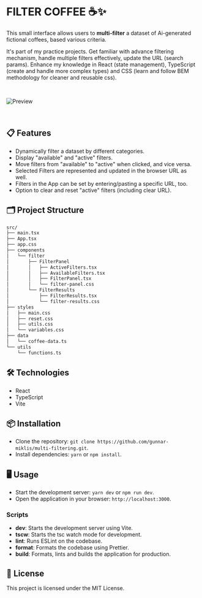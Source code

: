# FILTER COFFEE ☕✨

This small interface allows users to **multi-filter** a dataset of Ai-generated fictional coffees, based various criteria.

It's part of my practice projects. Get familiar with advance filtering mechanism, handle multiple filters effectively, update the URL (search params). Enhance my knowledge in React (state management), TypeScript (create and handle more complex types) and CSS (learn and follow BEM methodology for cleaner and reusable css).

&nbsp;

![Preview](https://res.cloudinary.com/dyrcsywk9/image/upload/v1726687050/multi-filtering-tablet.webp)

&nbsp;

## 📋 Features

- Dynamically filter a dataset by different categories.
- Display "available" and "active" filters.
- Move filters from "available" to "active" when clicked, and vice versa.
- Selected Filters are represented and updated in the browser URL as well.
- Filters in the App can be set by entering/pasting a specific URL, too.
- Option to clear and reset "active" filters (including clear URL).

## 🗂️ Project Structure

```bash
src/
├── main.tsx
├── App.tsx
├── app.css
├── components
│   └── filter
│       ├── FilterPanel
│       │   ├── ActiveFilters.tsx
│       │   ├── AvailableFilters.tsx
│       │   ├── FilterPanel.tsx
│       │   └── filter-panel.css
│       └── FilterResults
│           ├── FilterResults.tsx
│           └── filter-results.css
├── styles
│   ├── main.css
│   ├── reset.css
│   ├── utils.css
│   └── variables.css
├── data
│   └── coffee-data.ts
└── utils
    └── functions.ts
```

## 🛠️ Technologies

- React
- TypeScript
- Vite

## 📦 Installation

- Clone the repository: `git clone https://github.com/gunnar-miklis/multi-filtering.git`.
- Install dependencies: `yarn` or `npm install`.

## 🖥️ Usage

- Start the development server: `yarn dev` or `npm run dev`.
- Open the application in your browser: `http://localhost:3000`.

### Scripts

- **dev**: Starts the development server using Vite.
- **tscw**: Starts the tsc watch mode for development.
- **lint**: Runs ESLint on the codebase.
- **format**: Formats the codebase using Prettier.
- **build**: Formats, lints and builds the application for production.

## 📜 License

This project is licensed under the MIT License.
